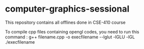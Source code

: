 # computer-graphics-sessional
This repository contains all offlines done in CSE-410 course

To compile cpp files containing opengl codes, you need to run this command : 
g++ filename.cpp -o execfilename --lglut -lGLU -lGL
./execfilename